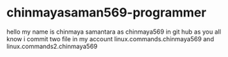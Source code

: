 # chinmayasaman569-programmer
 hello my name is chinmaya samantara as chinmaya569 in git hub
 as you all know i commit two file in my account linux.commands.chinmaya569 and linux.commands2.chinmaya569
 
